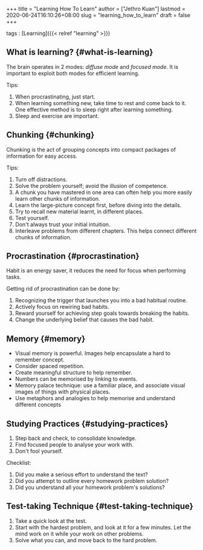+++
title = "Learning How To Learn"
author = ["Jethro Kuan"]
lastmod = 2020-06-24T16:10:26+08:00
slug = "learning_how_to_learn"
draft = false
+++

tags
: [Learning]({{< relref "learning" >}})

## What is learning? {#what-is-learning}

The brain operates in 2 modes: _diffuse mode_ and _focused mode_. It is
important to exploit both modes for efficient learning.

Tips:

1.  When procrastinating, just start.
2.  When learning something new, take time to rest and come back to it.
    One effective method is to sleep right after learning something.
3.  Sleep and exercise are important.

## Chunking {#chunking}

Chunking is the act of grouping concepts into compact packages of
information for easy access.

Tips:

1.  Turn off distractions.
2.  Solve the problem yourself; avoid the illusion of competence.
3.  A chunk you have mastered in one area can often help you more
    easily learn other chunks of information.
4.  Learn the large-picture concept first, before diving into the details.
5.  Try to recall new material learnt, in different places.
6.  Test yourself.
7.  Don't always trust your initial intuition.
8.  Interleave problems from different chapters. This helps connect
    different chunks of information.

## Procrastination {#procrastination}

Habit is an energy saver, it reduces the need for focus when
performing tasks.

Getting rid of procrastination can be done by:

1.  Recognizing the trigger that launches you into a bad habitual routine.
2.  Actively focus on rewiring bad habits.
3.  Reward yourself for achieving step goals towards breaking the habits.
4.  Change the underlying belief that causes the bad habit.

## Memory {#memory}

- Visual memory is powerful. Images help encapsulate a hard to
  remember concept.
- Consider spaced repetition.
- Create meaningful structure to help remember.
- Numbers can be memorised by linking to events.
- Memory palace technique: use a familiar place, and associate visual
  images of things with physical places.
- Use metaphors and analogies to help memorise and understand
  different concepts

## Studying Practices {#studying-practices}

1.  Step back and check, to consolidate knowledge.
2.  Find focused people to analyse your work with.
3.  Don't fool yourself.

Checklist:

1.  Did you make a serious effort to understand the text?
2.  Did you attempt to outline every homework problem solution?
3.  Did you understand all your homework problem's solutions?

## Test-taking Technique {#test-taking-technique}

1.  Take a quick look at the test.
2.  Start with the hardest problem, and look at it for a few minutes.
    Let the mind work on it while your work on other problems.
3.  Solve what you can, and move back to the hard problem.
